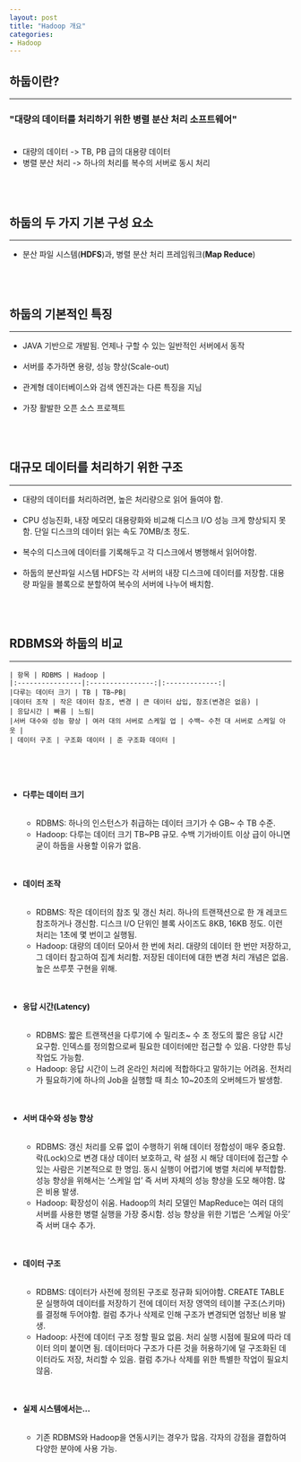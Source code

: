 ```yaml
---
layout: post
title: "Hadoop 개요"
categories:
- Hadoop
---
```


## 하둡이란? 
---
###	"**대량의 데이터**를 처리하기 위한 **병렬 분산 처리** 소프트웨어"<br/><br/>
-	대량의 데이터 -> TB, PB 급의 대용량 데이터
-	병렬 분산 처리 -> 하나의 처리를 복수의 서버로 동시 처리<br/><br/><br/><br/>


## 하둡의 두 가지 기본 구성 요소
---
-	분산 파일 시스템(**HDFS**)과, 병렬 분산 처리 프레임워크(**Map Reduce**)<br/><br/><br/><br/>


## 하둡의 기본적인 특징
---
-	JAVA 기반으로 개발됨. 언제나 구할 수 있는 일반적인 서버에서 동작<br/><br/>
-	서버를 추가하면 용량, 성능 향상(Scale-out)<br/><br/>
-	관계형 데이터베이스와 검색 엔진과는 다른 특징을 지님<br/><br/>
-	가장 활발한 오픈 소스 프로젝트<br/><br/><br/><br/>


## 대규모 데이터를 처리하기 위한 구조
---
-	대량의 데이터를 처리하려면, 높은 처리량으로 읽어 들여야 함.<br/><br/>
-	CPU 성능진화, 내장 메모리 대용량화와 비교해 디스크 I/O 성능 크게 향상되지 못함. 단일 디스크의 데이터 읽는 속도 70MB/초 정도.<br/><br/>
-	복수의 디스크에 데이터를 기록해두고 각 디스크에서 병행해서 읽어야함.<br/><br/>
-	하둡의 분산파일 시스템 HDFS는 각 서버의 내장 디스크에 데이터를 저장함. 대용량 파일을 블록으로 분할하여 복수의 서버에 나누어 배치함.<br/><br/><br/><br/>





## RDBMS와 하둡의 비교
---

    | 항목 | RDBMS | Hadoop |
    |:----------------|:----------------:|:-------------:|
    |다루는 데이터 크기 | TB | TB~PB|
    |데이터 조작 | 작은 데이터 참조, 변경 | 큰 데이터 삽입, 참조(변경은 없음) |
    | 응답시간 | 빠름 | 느림|
    |서버 대수와 성능 향상 | 여러 대의 서버로 스케일 업 | 수백~ 수천 대 서버로 스케일 아웃 |
    | 데이터 구조 | 구조화 데이터 | 준 구조화 데이터 |
    
<br/><br/><br/>

* **다루는 데이터 크기**<br/><br/>
    -	RDBMS: 하나의 인스턴스가 취급하는 데이터 크기가 수 GB~ 수 TB 수준.
    -	Hadoop: 다루는 데이터 크기 TB~PB 규모. 수백 기가바이트 이상 급이 아니면 굳이 하둡을 사용할 이유가 없음.<br/><br/><br/>

* **데이터 조작**<br/><br/>
    - RDBMS: 작은 데이터의 참조 및 갱신 처리. 하나의 트랜잭션으로 한 개 레코드 참조하거나 갱신함. 디스크 I/O 단위인 블록 사이즈도 8KB, 16KB 정도. 이런 처리는 1초에 몇 번이고 실행됨.
    - Hadoop: 대량의 데이터 모아서 한 번에 처리. 대량의 데이터 한 번만 저장하고, 그 데이터 참고하여 집계 처리함. 저장된 데이터에 대한 변경 처리 개념은 없음. 높은 쓰루풋 구현을 위해.<br/><br/><br/>

* **응답 시간(Latency)**<br/><br/>
    -	RDBMS: 짧은 트랜잭션을 다루기에 수 밀리초~ 수 초 정도의 짧은 응답 시간 요구함. 인덱스를 정의함으로써 필요한 데이터에만 접근할 수 있음. 다양한 튜닝 작업도 가능함.
    -	Hadoop: 응답 시간이 느려 온라인 처리에 적합하다고 말하기는 어려움. 전처리가 필요하기에 하나의 Job을 실행할 때 최소 10~20초의 오버헤드가 발생함.<br/><br/><br/>

* **서버 대수와 성능 향상**<br/><br/>
    -	RDBMS: 갱신 처리를 오류 없이 수행하기 위해 데이터 정합성이 매우 중요함. 락(Lock)으로 변경 대상 데이터 보호하고, 락 설정 시 해당 데이터에 접근할 수 있는 사람은 기본적으로 한 명임. 동시 실행이 어렵기에 병렬 처리에 부적합함. 성능 향상을 위해서는 ‘스케일 업’ 즉 서버 자체의 성능 향상을 도모 해야함. 많은 비용 발생.
    -	Hadoop: 확장성이 쉬움. Hadoop의 처리 모델인 MapReduce는 여러 대의 서버를 사용한 병렬 실행을 가장 중시함. 성능 향상을 위한 기법은 ‘스케일 아웃’ 즉 서버 대수 추가.<br/><br/><br/>

* **데이터 구조**<br/><br/>
    -	RDBMS: 데이터가 사전에 정의된 구조로 정규화 되어야함. CREATE TABLE문 실행하여 데이터를 저장하기 전에 데이터 저장 영역의 테이블 구조(스키마)를 결정해 두어야함. 컬럼 추가나 삭제로 인해 구조가 변경되면 엄청난 비용 발생.
    -	Hadoop: 사전에 데이터 구조 정할 필요 없음. 처리 실행 시점에 필요에 따라 데이터 의미 붙이면 됨. 데이터마다 구조가 다른 것을 허용하기에 덜 구조화된 데이터라도 저장, 처리할 수 있음. 컬럼 추가나 삭제를 위한 특별한 작업이 필요치 않음.<br/><br/><br/>

* **실제 시스템에서는...**<br/><br/>
    - 기존 RDBMS와 Hadoop을 연동시키는 경우가 많음. 각자의 강점을 결합하여 다양한 분야에 사용 가능.
